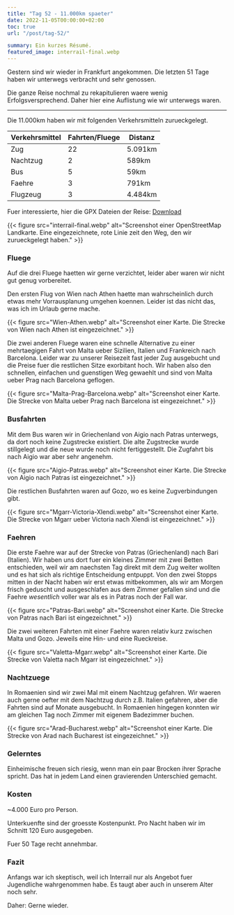 ```yaml
---
title: "Tag 52 - 11.000km spaeter"
date: 2022-11-05T00:00:00+02:00
toc: true
url: "/post/tag-52/"

summary: Ein kurzes Résumé.
featured_image: interrail-final.webp
---
```


Gestern sind wir wieder in Frankfurt angekommen. Die letzten 51 Tage haben wir
unterwegs verbracht und sehr genossen.

Die ganze Reise nochmal zu rekapitulieren waere wenig Erfolgsversprechend. Daher
hier eine Auflistung wie wir unterwegs waren.

---

Die 11.000km haben wir mit folgenden Verkehrsmitteln zurueckgelegt.

| Verkehrsmittel | Fahrten/Fluege | Distanz |
| -------------- | ------- | ------- |
| Zug            | 22      | 5.091km  |
| Nachtzug       | 2       | 589km   |
| Bus            | 5       | 59km    |
| Faehre         | 3       | 791km   |
| Flugzeug       | 3       | 4.484km  |


Fuer interessierte, hier die GPX Dateien der Reise: [Download](./urlaub-gpx.zip)

{{< figure src="interrail-final.webp" alt="Screenshot einer OpenStreetMap Landkarte. Eine eingezeichnete, rote Linie zeit den Weg, den wir zurueckgelegt haben." >}}

### Fluege

Auf die drei Fluege haetten wir gerne verzichtet, leider aber waren wir nicht
gut genug vorbereitet.

Den ersten Flug von Wien nach Athen haette man
wahrscheinlich durch etwas mehr Vorrausplanung umgehen koennen. Leider ist das
nicht das, was ich im Urlaub gerne mache.

{{< figure src="Wien-Athen.webp" alt="Screenshot einer Karte. Die Strecke von Wien nach Athen ist eingezeichnet." >}}

Die zwei anderen Fluege waren eine schnelle Alternative zu einer mehrtaegigen
Fahrt von Malta ueber Sizilien, Italien und Frankreich nach Barcelona. Leider
war zu unserer Reisezeit fast jeder Zug ausgebucht und die Preise fuer die
restlichen Sitze exorbitant hoch. Wir haben also den schnellen, einfachen und
guenstigen Weg gewaehlt und sind von Malta ueber Prag nach Barcelona geflogen.

{{< figure src="Malta-Prag-Barcelona.webp" alt="Screenshot einer Karte. Die Strecke von Malta ueber Prag nach Barcelona ist eingezeichnet." >}}

### Busfahrten

Mit dem Bus waren wir in Griechenland von Aigio nach Patras unterwegs, da dort
noch keine Zugstrecke existiert. Die alte Zugstrecke wurde stillgelegt und die
neue wurde noch nicht fertiggestellt. Die Zugfahrt bis nach Aigio war aber sehr
angenehm.

{{< figure src="Aigio-Patras.webp" alt="Screenshot einer Karte. Die Strecke von Aigio nach Patras ist eingezeichnet." >}}

Die restlichen Busfahrten waren auf Gozo, wo es keine Zugverbindungen gibt.

{{< figure src="Mgarr-Victoria-Xlendi.webp" alt="Screenshot einer Karte. Die Strecke von Mgarr ueber Victoria nach Xlendi ist eingezeichnet." >}}

### Faehren

Die erste Faehre war auf der Strecke von Patras (Griechenland) nach Bari
(Italien). Wir haben uns dort fuer ein kleines Zimmer mit zwei Betten
entschieden, weil wir am naechsten Tag direkt mit dem Zug weiter wollten und es
hat sich als richtige Entscheidung entpuppt. Von den zwei Stopps mitten in der
Nacht haben wir erst etwas mitbekommen, als wir am Morgen frisch geduscht und
ausgeschlafen aus dem Zimmer gefallen sind und die Faehre _wesentlich_ voller war
als es in Patras noch der Fall war.

{{< figure src="Patras-Bari.webp" alt="Screenshot einer Karte. Die Strecke von Patras nach Bari ist eingezeichnet." >}}

Die zwei weiteren Fahrten mit einer Faehre waren relativ kurz zwischen Malta und
Gozo. Jeweils eine Hin- und eine Rueckreise.

{{< figure src="Valetta-Mgarr.webp" alt="Screenshot einer Karte. Die Strecke von Valetta nach Mgarr ist eingezeichnet." >}}

### Nachtzuege

In Romaenien sind wir zwei Mal mit einem Nachtzug gefahren. Wir waeren auch
gerne oefter mit dem Nachtzug durch z.B. Italien gefahren, aber die Fahrten sind
auf Monate ausgebucht. In Romaenien hingegen konnten wir am gleichen Tag noch
Zimmer mit eigenem Badezimmer buchen.

{{< figure src="Arad-Bucharest.webp" alt="Screenshot einer Karte. Die Strecke von Arad nach Bucharest ist eingezeichnet." >}}

### Gelerntes

Einheimische freuen sich riesig, wenn man ein paar Brocken ihrer Sprache
spricht. Das hat in jedem Land einen gravierenden Unterschied gemacht.

### Kosten

~4.000 Euro pro Person.

Unterkuenfte sind der groesste Kostenpunkt. Pro Nacht haben wir im Schnitt 120
Euro ausgegeben.

Fuer 50 Tage recht annehmbar.

### Fazit

Anfangs war ich skeptisch, weil ich Interrail nur als Angebot fuer Jugendliche
wahrgenommen habe. Es taugt aber auch in unserem Alter noch sehr.

Daher: Gerne wieder.
